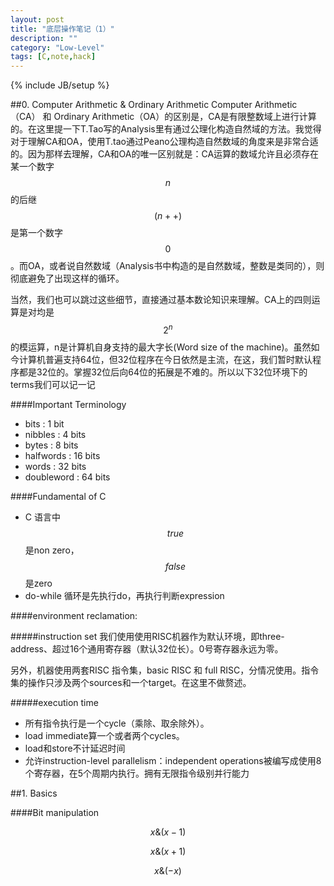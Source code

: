```yaml
---
layout: post
title: "底层操作笔记（1）"
description: ""
category: "Low-Level"
tags: [C,note,hack]
---
```

{% include JB/setup %}

##0. Computer Arithmetic & Ordinary Arithmetic
Computer Arithmetic（CA） 和 Ordinary Arithmetic（OA）的区别是，CA是有限整数域上进行计算的。在这里提一下T.Tao写的Analysis里有通过公理化构造自然域的方法。我觉得对于理解CA和OA，使用T.tao通过Peano公理构造自然数域的角度来是非常合适的。因为那样去理解，CA和OA的唯一区别就是：CA运算的数域允许且必须存在某一个数字$$n$$的后继$$(n++)$$是第一个数字$$0$$。而OA，或者说自然数域（Analysis书中构造的是自然数域，整数是类同的），则彻底避免了出现这样的循环。

当然，我们也可以跳过这些细节，直接通过基本数论知识来理解。CA上的四则运算是对均是$$2^{n}$$的模运算，n是计算机自身支持的最大字长(Word size of the machine)。虽然如今计算机普遍支持64位，但32位程序在今日依然是主流，在这，我们暂时默认程序都是32位的。掌握32位后向64位的拓展是不难的。所以以下32位环境下的terms我们可以记一记

####Important Terminology

+ bits	      : 1  bit
+ nibbles     : 4  bits
+ bytes       : 8  bits 
+ halfwords   :	16 bits
+ words	      : 32 bits
+ doubleword  :	64 bits

####Fundamental of C

* C 语言中$$true$$是non zero，$$false$$是zero
* do-while 循环是先执行do，再执行判断expression 

####environment reclamation:

#####instruction set
我们使用使用RISC机器作为默认环境，即three-address、超过16个通用寄存器（默认32位长）。0号寄存器永远为零。

另外，机器使用两套RISC 指令集，basic RISC 和 full RISC，分情况使用。指令集的操作只涉及两个sources和一个target。在这里不做赘述。

#####execution time
* 所有指令执行是一个cycle（乘除、取余除外）。
* load immediate算一个或者两个cycles。
* load和store不计延迟时间
* 允许instruction-level parallelism：independent operations被编写成使用8个寄存器，在5个周期内执行。拥有无限指令级别并行能力

##1. Basics

####Bit manipulation

$$ x\&(x-1)$$

$$ x\&(x+1)$$

$$ x\&(-x )$$

